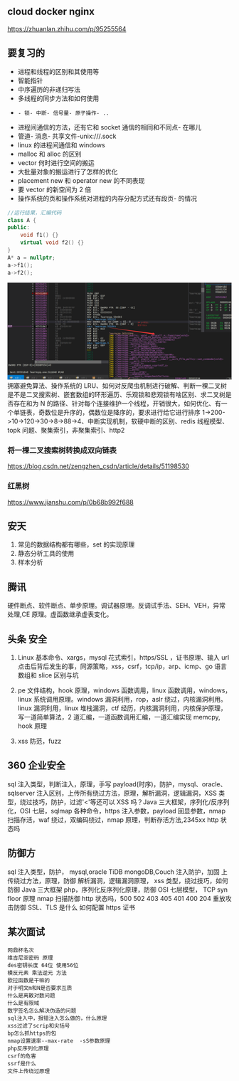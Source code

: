 ## cloud docker nginx

https://zhuanlan.zhihu.com/p/95255564

## 要复习的

- 进程和线程的区别和其使用等
- 智能指针
- 中序遍历的非递归写法
- 多线程的同步方法和如何使用
-     - 锁- 中断- 信号量- 原子操作- ..
- 进程间通信的方法，还有它和 socket 通信的相同和不同点- 在哪儿
- 管道- 消息- 共享文件-unix:///.sock
- linux 的进程间通信和 windows
- malloc 和 alloc 的区别
- vector 何时进行空间的搬运
- 大批量对象的搬运进行了怎样的优化
- placement new 和 operator new 的不同表现
- 要 vector 的新空间为 2 倍
- 操作系统的页和操作系统对进程的内存分配方式还有段页- 的情况

```cpp
//运行结果，汇编代码
class A {
public:
    void f1() {}
    virtual void f2() {}
}
A* a = nullptr;
a->f1();
a->f2();
```

![result](2019-08-30-10-11-40.png)
拥塞避免算法、操作系统的 LRU、如何对反爬虫机制进行破解、判断一棵二叉树是不是二叉搜索树、嵌套数组的环形遍历、乐观锁和悲观锁有啥区别、求二叉树是否存在和为 N 的路径、针对每个连接维护一个线程，开销很大，如何优化、有一个单链表，奇数位是升序的，偶数位是降序的，要求进行给它进行排序 1->200->10->120->30->8->88->4、中断实现机制，软硬中断的区别、redis 线程模型、topk 问题、聚集索引，非聚集索引、http2

### 将一棵二叉搜索树转换成双向链表

https://blog.csdn.net/zengzhen_csdn/article/details/51198530

### 红黑树

https://www.jianshu.com/p/0b68b992f688

## 安天

1. 常见的数据结构都有哪些，set 的实现原理
2. 静态分析工具的使用
3. 样本分析

## 腾讯

硬件断点、软件断点、单步原理。调试器原理。反调试手法、SEH、VEH，异常处理,CE 原理。虚函数继承虚表变化。

## 头条 安全

1. Linux 基本命令、xargs，mysql 花式索引，https/SSL ，证书原理、输入 url 点击后背后发生的事，同源策略，xss，csrf，tcp/ip，arp、icmp、go 语言数组和 slice 区别与坑

2. pe 文件结构，hook 原理，windows 函数调用，linux 函数调用，windows，linux 系统调用原理。windows 漏洞利用，rop，aslr 绕过，内核漏洞利用。linux 漏洞利用，linux 堆栈漏洞，ctf 经历，内核漏洞利用，内核保护原理，写一道简单算法，2 道汇编，一道函数调用汇编，一道汇编实现 memcpy, hook 原理

3) xss 防范，fuzz

## 360 企业安全

sql 注入类型，判断注入，原理，手写 payload(时序)，防护，mysql、oracle、sqlserver 注入区别，上传所有绕过方法，原理，解析漏洞，逻辑漏洞，XSS 类型，绕过技巧，防护，过滤'<'等还可以 XSS 吗？Java 三大框架，序列化/反序列化，OSI 七层，sqlmap 各种命令，https 注入参数，payload 回显参数，nmap 扫描存活，waf 绕过，双编码绕过，nmap 原理，判断存活方法,2345xx http 状态吗

## 防御方

sql 注入类型，防护，
mysql,oracle TiDB mongoDB,Couch 注入防护，加固
上传绕过方法，原理，防御
解析漏洞，逻辑漏洞原理，
xss 类型，绕过技巧，如何防御
Java 三大框架
php，序列化反序列化原理，防御
OSI 七层模型，
TCP syn floor 原理
nmap 扫描防御
http 状态吗，500 502 403 405 401 400 204
重放攻击防御
SSL、TLS 是什么
如何配置 https 证书


## 某次面试
```
网鼎杯名次
维吉尼亚密码 原理
des密钥长度 64位 使用56位
模反元素 乘法逆元 方法
欧拉函数是干嘛的
对于明文m和N是否要求互质
什么是离散对数问题
什么是有限域
数字签名怎么解决伪造的问题
sql注入中，报错注入怎么做的，什么原理
xss过滤了scrip和尖括号
bp怎么抓https的包
nmap设置速率--max-rate  -sS参数原理
php反序列化原理
csrf的危害
ssrf是什么
文件上传绕过原理
```